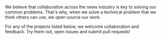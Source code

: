 We believe that collaboration across the news industry is key to solving our common problems. That's why, when we solve a technical problem that we think others can use, we open source our work. 

For any of the projects listed below, we welcome collaboration and feedback. Try them out, open issues and submit pull requests!
